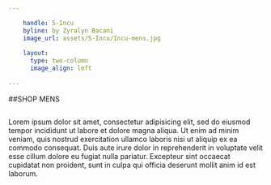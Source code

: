 ```yaml
---

    handle: 5-Incu
    byline: by Zyralyn Bacani 
    image_url: assets/5-Incu/Incu-mens.jpg
    
    layout:
      type: two-column 
      image_align: left
        
---
```

##SHOP MENS

<img src="../assets/5-incu/man.jpg" alt="">

Lorem ipsum dolor sit amet, consectetur adipisicing elit, sed do eiusmod tempor incididunt ut labore et dolore magna aliqua. Ut enim ad minim veniam, quis nostrud exercitation ullamco laboris nisi ut aliquip ex ea commodo consequat. Duis aute irure dolor in reprehenderit in voluptate velit esse cillum dolore eu fugiat nulla pariatur. Excepteur sint occaecat cupidatat non proident, sunt in culpa qui officia deserunt mollit anim id est laborum.